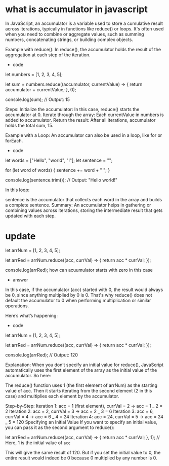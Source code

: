 # what is accumulator in javascript

In JavaScript, an accumulator is a variable used to store a cumulative result across iterations, typically in functions like reduce() or loops. It's often used when you need to combine or aggregate values, such as summing numbers, concatenating strings, or building complex objects.

Example with reduce():
In reduce(), the accumulator holds the result of the aggregation at each step of the iteration.

- code

let numbers = [1, 2, 3, 4, 5];

let sum = numbers.reduce((accumulator, currentValue) => {
return accumulator + currentValue;
}, 0);

console.log(sum); // Output: 15

Steps:
Initialize the accumulator: In this case, reduce() starts the accumulator at 0.
Iterate through the array: Each currentValue in numbers is added to accumulator.
Return the result: After all iterations, accumulator holds the total sum, 15.

Example with a Loop:
An accumulator can also be used in a loop, like for or forEach.

- code

let words = ["Hello", "world", "!"];
let sentence = "";

for (let word of words) {
sentence += word + " ";
}

console.log(sentence.trim()); // Output: "Hello world!"

In this loop:

sentence is the accumulator that collects each word in the array and builds a complete sentence.
Summary:
An accumulator helps in gathering or combining values across iterations, storing the intermediate result that gets updated with each step.

# update

let arrNum = [1, 2, 3, 4, 5];

let arrRed = arrNum.reduce((acc, currVal) => {
return acc \* currVal;
});

console.log(arrRed);
how can acuumulator starts with zero in this case

- answer

In this case, if the accumulator (acc) started with 0, the result would always be 0, since anything multiplied by 0 is 0. That's why reduce() does not default the accumulator to 0 when performing multiplication or similar operations.

Here’s what’s happening:

- code

let arrNum = [1, 2, 3, 4, 5];

let arrRed = arrNum.reduce((acc, currVal) => {
return acc \* currVal;
});

console.log(arrRed); // Output: 120

Explanation:
When you don’t specify an initial value for reduce(), JavaScript automatically uses the first element of the array as the initial value of the accumulator. So here:

The reduce() function uses 1 (the first element of arrNum) as the starting value of acc.
Then it starts iterating from the second element (2 in this case) and multiplies each element by the accumulator.

Step-by-Step:
Iteration 1: acc = 1 (first element), currVal = 2 → acc = 1 _ 2 = 2
Iteration 2: acc = 2, currVal = 3 → acc = 2 _ 3 = 6
Iteration 3: acc = 6, currVal = 4 → acc = 6 _ 4 = 24
Iteration 4: acc = 24, currVal = 5 → acc = 24 _ 5 = 120
Specifying an Initial Value
If you want to specify an initial value, you can pass it as the second argument to reduce():

let arrRed = arrNum.reduce((acc, currVal) => {
return acc \* currVal;
}, 1); // Here, 1 is the initial value of `acc`

This will give the same result of 120. But if you set the initial value to 0, the entire result would indeed be 0 because 0 multiplied by any number is 0.
